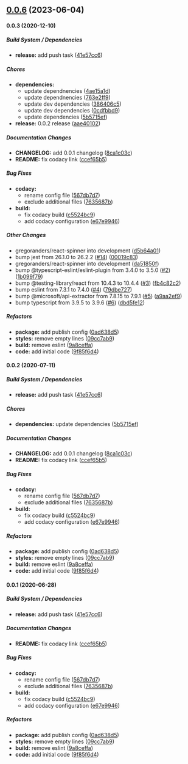 ## [0.0.6](https://github.com/gregoranders/react-spinner/compare/v0.0.4...v0.0.6) (2023-06-04)

#### 0.0.3 (2020-12-10)

##### Build System / Dependencies

* **release:**  add push task ([41e57cc6](https://github.com/gregoranders/react-spinner/commit/41e57cc61fa21f3ce89ece46302838f7a1bc3b26))

##### Chores

* **dependencies:**
  *  update dependnencies ([4ae15a1d](https://github.com/gregoranders/react-spinner/commit/4ae15a1db01e57ce42fcbe97d3e51d9664d8a1d3))
  *  update dependnencies ([763e2ff9](https://github.com/gregoranders/react-spinner/commit/763e2ff982158287385049918bce038210b18388))
  *  update dev dependencies ([386406c5](https://github.com/gregoranders/react-spinner/commit/386406c5ed1907294cc3d58ebd04fd7087acab3d))
  *  update dev dependencies ([0cdfbbd9](https://github.com/gregoranders/react-spinner/commit/0cdfbbd9f6aead603c4bbc2d788e646a85fe9b9e))
  *  update dependencies ([5b5715ef](https://github.com/gregoranders/react-spinner/commit/5b5715ef6e84fc0589a92db6ac1436801545c624))
* **release:**  0.0.2 release ([aae40102](https://github.com/gregoranders/react-spinner/commit/aae40102b99488dd8fda41faac330b7cbcb2d0ff))

##### Documentation Changes

* **CHANGELOG:**  add 0.0.1 changelog ([8ca1c03c](https://github.com/gregoranders/react-spinner/commit/8ca1c03c6f5c285464a71ee53079cb15632684ba))
* **README:**  fix codacy link ([ccef65b5](https://github.com/gregoranders/react-spinner/commit/ccef65b52c657368b940712c906d89e2322b664a))

##### Bug Fixes

* **codacy:**
  *  rename config file ([567db7d7](https://github.com/gregoranders/react-spinner/commit/567db7d7d8757c3e1c58c33d3c1f8af3da086733))
  *  exclude additional files ([7635687b](https://github.com/gregoranders/react-spinner/commit/7635687bcaf6c243054403dffc8e5b7c335d851a))
* **build:**
  *  fix codacy build ([c5524bc9](https://github.com/gregoranders/react-spinner/commit/c5524bc9819937e0896a7c9357af23ae1d9e4d28))
  *  add codacy configuration ([e67e9946](https://github.com/gregoranders/react-spinner/commit/e67e99465d9206f64d18f17e0f4f13dd86a798e6))

##### Other Changes

* gregoranders/react-spinner into development ([d5b64a01](https://github.com/gregoranders/react-spinner/commit/d5b64a012e9e72e7cdb7623d09d6cfd83fce7162))
*  bump jest from 26.1.0 to 26.2.2 ([#14](https://github.com/gregoranders/react-spinner/pull/14)) ([00019c83](https://github.com/gregoranders/react-spinner/commit/00019c839f619b29ae5d01faacb764a6aaaf98da))
* gregoranders/react-spinner into development ([da51850f](https://github.com/gregoranders/react-spinner/commit/da51850faa6bb0e4367af36483d66fabb7cac07b))
*  bump @typescript-eslint/eslint-plugin from 3.4.0 to 3.5.0 ([#2](https://github.com/gregoranders/react-spinner/pull/2)) ([1b099f79](https://github.com/gregoranders/react-spinner/commit/1b099f799aff0d5c7a5d4b768800a0ec9f0979c3))
*  bump @testing-library/react from 10.4.3 to 10.4.4 ([#3](https://github.com/gregoranders/react-spinner/pull/3)) ([fb4c82c2](https://github.com/gregoranders/react-spinner/commit/fb4c82c21c3c88d6a6ed61a369d14d653b1c09fc))
*  bump eslint from 7.3.1 to 7.4.0 ([#4](https://github.com/gregoranders/react-spinner/pull/4)) ([79dbe727](https://github.com/gregoranders/react-spinner/commit/79dbe7277593109213ba51f1ac231f6234176cbf))
*  bump @microsoft/api-extractor from 7.8.15 to 7.9.1 ([#5](https://github.com/gregoranders/react-spinner/pull/5)) ([a9aa2ef9](https://github.com/gregoranders/react-spinner/commit/a9aa2ef9a4d547be0a25f41ffd1f14558108e63e))
*  bump typescript from 3.9.5 to 3.9.6 ([#6](https://github.com/gregoranders/react-spinner/pull/6)) ([dbd5fe12](https://github.com/gregoranders/react-spinner/commit/dbd5fe12d5f5ddb47b5af30979339924ccb6c851))

##### Refactors

* **package:**  add publish config ([0ad638d5](https://github.com/gregoranders/react-spinner/commit/0ad638d5cde570939815dbd72e234fbb63f6db89))
* **styles:**  remove empty lines ([09cc7ab9](https://github.com/gregoranders/react-spinner/commit/09cc7ab99027d5ba97f593dce158aac099ff0716))
* **build:**  remove eslint ([9a8ceffa](https://github.com/gregoranders/react-spinner/commit/9a8ceffa9f67718affc2332e374218345f578ab1))
* **code:**  add initial code ([9f85f6d4](https://github.com/gregoranders/react-spinner/commit/9f85f6d4d7a1abb2eec8c8197a86e16dc27e9c4b))

#### 0.0.2 (2020-07-11)

##### Build System / Dependencies

- **release:** add push task ([41e57cc6](https://github.com/gregoranders/react-spinner/commit/41e57cc61fa21f3ce89ece46302838f7a1bc3b26))

##### Chores

- **dependencies:** update dependencies ([5b5715ef](https://github.com/gregoranders/react-spinner/commit/5b5715ef6e84fc0589a92db6ac1436801545c624))

##### Documentation Changes

- **CHANGELOG:** add 0.0.1 changelog ([8ca1c03c](https://github.com/gregoranders/react-spinner/commit/8ca1c03c6f5c285464a71ee53079cb15632684ba))
- **README:** fix codacy link ([ccef65b5](https://github.com/gregoranders/react-spinner/commit/ccef65b52c657368b940712c906d89e2322b664a))

##### Bug Fixes

- **codacy:**
  - rename config file ([567db7d7](https://github.com/gregoranders/react-spinner/commit/567db7d7d8757c3e1c58c33d3c1f8af3da086733))
  - exclude additional files ([7635687b](https://github.com/gregoranders/react-spinner/commit/7635687bcaf6c243054403dffc8e5b7c335d851a))
- **build:**
  - fix codacy build ([c5524bc9](https://github.com/gregoranders/react-spinner/commit/c5524bc9819937e0896a7c9357af23ae1d9e4d28))
  - add codacy configuration ([e67e9946](https://github.com/gregoranders/react-spinner/commit/e67e99465d9206f64d18f17e0f4f13dd86a798e6))

##### Refactors

- **package:** add publish config ([0ad638d5](https://github.com/gregoranders/react-spinner/commit/0ad638d5cde570939815dbd72e234fbb63f6db89))
- **styles:** remove empty lines ([09cc7ab9](https://github.com/gregoranders/react-spinner/commit/09cc7ab99027d5ba97f593dce158aac099ff0716))
- **build:** remove eslint ([9a8ceffa](https://github.com/gregoranders/react-spinner/commit/9a8ceffa9f67718affc2332e374218345f578ab1))
- **code:** add initial code ([9f85f6d4](https://github.com/gregoranders/react-spinner/commit/9f85f6d4d7a1abb2eec8c8197a86e16dc27e9c4b))

#### 0.0.1 (2020-06-28)

##### Build System / Dependencies

- **release:** add push task ([41e57cc6](https://github.com/gregoranders/react-spinner/commit/41e57cc61fa21f3ce89ece46302838f7a1bc3b26))

##### Documentation Changes

- **README:** fix codacy link ([ccef65b5](https://github.com/gregoranders/react-spinner/commit/ccef65b52c657368b940712c906d89e2322b664a))

##### Bug Fixes

- **codacy:**
  - rename config file ([567db7d7](https://github.com/gregoranders/react-spinner/commit/567db7d7d8757c3e1c58c33d3c1f8af3da086733))
  - exclude additional files ([7635687b](https://github.com/gregoranders/react-spinner/commit/7635687bcaf6c243054403dffc8e5b7c335d851a))
- **build:**
  - fix codacy build ([c5524bc9](https://github.com/gregoranders/react-spinner/commit/c5524bc9819937e0896a7c9357af23ae1d9e4d28))
  - add codacy configuration ([e67e9946](https://github.com/gregoranders/react-spinner/commit/e67e99465d9206f64d18f17e0f4f13dd86a798e6))

##### Refactors

- **package:** add publish config ([0ad638d5](https://github.com/gregoranders/react-spinner/commit/0ad638d5cde570939815dbd72e234fbb63f6db89))
- **styles:** remove empty lines ([09cc7ab9](https://github.com/gregoranders/react-spinner/commit/09cc7ab99027d5ba97f593dce158aac099ff0716))
- **build:** remove eslint ([9a8ceffa](https://github.com/gregoranders/react-spinner/commit/9a8ceffa9f67718affc2332e374218345f578ab1))
- **code:** add initial code ([9f85f6d4](https://github.com/gregoranders/react-spinner/commit/9f85f6d4d7a1abb2eec8c8197a86e16dc27e9c4b))
